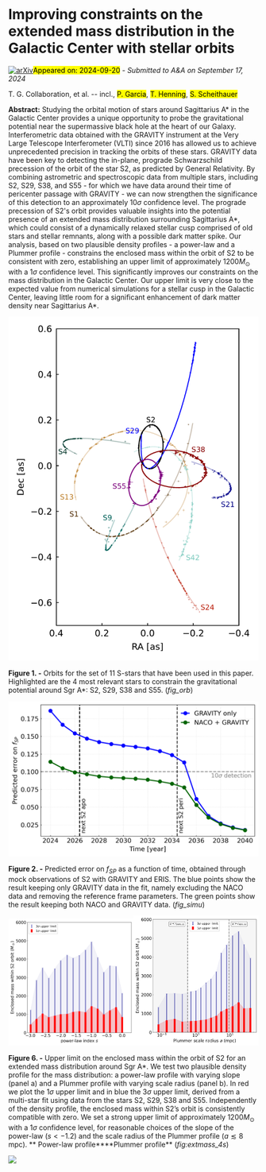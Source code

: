 <div class="macros" style="visibility:hidden;">
$\newcommand{\ensuremath}{}$
$\newcommand{\xspace}{}$
$\newcommand{\object}[1]{\texttt{#1}}$
$\newcommand{\farcs}{{.}''}$
$\newcommand{\farcm}{{.}'}$
$\newcommand{\arcsec}{''}$
$\newcommand{\arcmin}{'}$
$\newcommand{\ion}[2]{#1#2}$
$\newcommand{\textsc}[1]{\textrm{#1}}$
$\newcommand{\hl}[1]{\textrm{#1}}$
$\newcommand{\footnote}[1]{}$</div>



<div id="title">

# Improving constraints on the extended mass distribution in the Galactic Center with stellar orbits

</div>
<div id="comments">

[![arXiv](https://img.shields.io/badge/arXiv-2409.12261-b31b1b.svg)](https://arxiv.org/abs/2409.12261)<mark>Appeared on: 2024-09-20</mark> -  _Submitted to A&A on September 17, 2024_

</div>
<div id="authors">

T. G. Collaboration, et al. -- incl., <mark>P. Garcia</mark>, <mark>T. Henning</mark>, <mark>S. Scheithauer</mark>

</div>
<div id="abstract">

**Abstract:** Studying the orbital motion of stars around Sagittarius A* in the Galactic Center provides a unique opportunity to probe the gravitational potential near the supermassive black hole at the heart of our Galaxy. Interferometric data obtained with the GRAVITY instrument at the Very Large Telescope Interferometer (VLTI) since 2016 has allowed us to achieve unprecedented precision in tracking the orbits of these stars. GRAVITY data have been key to detecting the in-plane, prograde Schwarzschild precession of the orbit of the star S2, as predicted by General Relativity. By combining astrometric and spectroscopic data from multiple stars, including S2, S29, S38, and S55 - for which we have data around their time of pericenter passage with GRAVITY - we can now strengthen the significance of this detection to an approximately $10 \sigma$ confidence level. The prograde precession of S2's orbit provides valuable insights into the potential presence of an extended mass distribution surrounding Sagittarius A*, which could consist of a dynamically relaxed stellar cusp comprised of old stars and stellar remnants, along with a possible dark matter spike. Our analysis, based on two plausible density profiles - a power-law and a Plummer profile - constrains the enclosed mass within the orbit of S2 to be consistent with zero, establishing an upper limit of approximately $1200   M_\odot$ with a $1 \sigma$ confidence level. This significantly improves our constraints on the mass distribution in the Galactic Center. Our upper limit is very close to the expected value from numerical simulations for a stellar cusp in the Galactic Center, leaving little room for a significant enhancement of dark matter density near Sagittarius A*.

</div>

<div id="div_fig1">

<img src="tmp_2409.12261/./orbits.png" alt="Fig1" width="100%"/>

**Figure 1. -** Orbits for the set of 11 S-stars that have been used in this paper. Highlighted are the 4 most relevant stars to constrain the gravitational potential around Sgr A*: S2, S29, S38 and S55. (*fig_orb*)

</div>
<div id="div_fig2">

<img src="tmp_2409.12261/./s2_simu_plot.png" alt="Fig2" width="100%"/>

**Figure 2. -** Predicted error on $f_{SP}$ as a function of time, obtained through mock observations of S2 with GRAVITY and ERIS. The blue points show the result keeping only GRAVITY data in the fit, namely excluding the NACO data and removing the reference frame parameters. The green points show the result keeping both NACO and GRAVITY data.
    (*fig_simu*)

</div>
<div id="div_fig3">

<img src="tmp_2409.12261/./4s_enclmass_pow.png" alt="Fig6.1" width="50%"/><img src="tmp_2409.12261/./4s_enclmass_plum.png" alt="Fig6.2" width="50%"/>

**Figure 6. -** Upper limit on the enclosed mass within the orbit of S2 for an extended mass distribution around Sgr A*. We test two plausible density profile for the mass distribution: a power-law profile with varying slope (panel a) and a Plummer profile with varying scale radius (panel b). In red we plot the $1 \sigma$ upper limit and in blue the $3 \sigma$ upper limit, derived from a multi-star fit using data from the stars S2, S29, S38 and S55. Independently of the density profile, the enclosed mass within S2’s orbit is consistently compatible with zero. We set a strong upper limit of approximately $1200   M_\odot$ with a $1 \sigma$ confidence level, for reasonable choices of the slope of the power-law ($s<-1.2$) and the scale radius of the Plummer profile ($a \lesssim 8$ mpc).
        ** Power-law profile****Plummer profile** (*fig:extmass_4s*)

</div><div id="qrcode"><img src=https://api.qrserver.com/v1/create-qr-code/?size=100x100&data="https://arxiv.org/abs/2409.12261"></div>